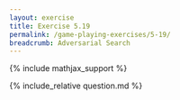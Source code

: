 ```yaml
---
layout: exercise
title: Exercise 5.19
permalink: /game-playing-exercises/5-19/
breadcrumb: Adversarial Search
---
```


{% include mathjax_support %}

<div><i class="arrow-up" data-chapter="game-playing-exercises" data-exercise="ex_19" data-rating="0"></i></div>
{% include_relative question.md %}
